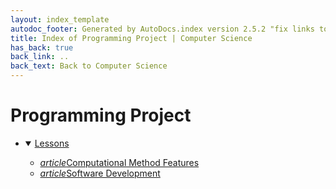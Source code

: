 ```yaml
---
layout: index_template
autodoc_footer: Generated by AutoDocs.index version 2.5.2 "fix links to documents" ⓒ Starwort, 2020
title: Index of Programming Project | Computer Science
has_back: true
back_link: ..
back_text: Back to Computer Science
---
```


# **Programming Project**

- <details open><summary><a href='./lessons'>Lessons</a></summary>

  - <a href='./lessons/computational_method_features.html'><i title='MD file' class="material-icons">article</i>Computational Method Features</a>
  - <a href='./lessons/software_development.html'><i title='MD file' class="material-icons">article</i>Software Development</a>

  </details>
